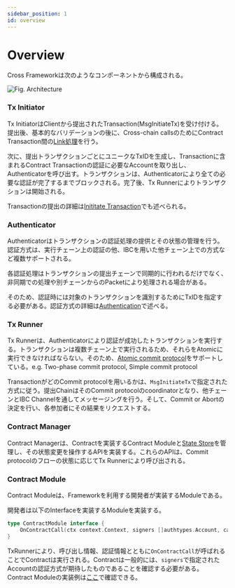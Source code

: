 ```yaml
---
sidebar_position: 1
id: overview
---
```


# Overview

Cross Frameworkは次のようなコンポーネントから構成される。

![Fig. Architecture](https://user-images.githubusercontent.com/1170428/136157600-5f459aa6-a0d3-44df-9d16-31da4d4d1d4e.png)

### Tx Initiator

Tx InitiatorはClientから提出されたTransaction(MsgInitiateTx)を受け付ける。提出後、基本的なバリデーションの後に、Cross-chain callsのためにContract Transaction間の[Link処理](./cross-chain-transaction#link)を行う。

次に、提出トランザクションごとにユニークなTxIDを生成し、Transactionに含まれるContract Transactionの認証に必要なAccountを取り出し、Authenticatorを呼び出す。トランザクションは、Authenticatorにより全ての必要な認証が完了するまでブロックされる。完了後、Tx Runnerによりトランザクションは開始される。

Transactionの提出の詳細は[Inititate Transaction](./cross-chain-transaction#initiate-transaction)でも述べられる。

### Authenticator

Authenticatorはトランザクションの認証処理の提供とその状態の管理を行う。認証方式は、実行チェーン上の認証の他、IBCを用いた他チェーン上での方式など複数サポートされる。

各認証処理はトランザクションの提出チェーンで同期的に行われるだけでなく、非同期での処理や別チェーンからのPacketにより処理される場合がある。

そのため、認証時には対象のトランザクションを識別するためにTxIDを指定する必要がある。認証方式の詳細は[Authentication](./cross-chain-transaction#authentication)で述べる。

### Tx Runner

Tx Runnerは、Authenticatorにより認証が成功したトランザクションを実行する。トランザクションは複数チェーン上で実行されるため、それらをAtomicに実行できなければならない。そのため、[Atomic commit protocol](./03-architecture/04-atomic-commit-protocol.md)をサポートしている。e.g. Two-phase commit protocol, Simple commit protocol

TransactionがどのCommit protocolを用いるかは、`MsgInitiateTx`で指定された方式に従う。提出ChainはそのCommit protocolのcoordinatorとなり、他チェーンとIBC Channelを通してメッセージングを行う。そして、Commit or Abortの決定を行い、各参加者にその結果をリクエストする。

### Contract Manager

Contract Managerは、Contractを実装するContract Moduleと[State Store](./05-state-store.md)を管理し、その状態変更を操作するAPIを実装する。これらのAPIは、Commit protocolのフローの状態に応じてTx Runnerにより呼び出される。

### Contract Module

Contract Moduleは、Frameworkを利用する開発者が実装するModuleである。

開発者は以下のInterfaceを実装するModuleを実装する。

```go
type ContractModule interface {
	OnContractCall(ctx context.Context, signers []authtypes.Account, callInfo txtypes.ContractCallInfo) (*txtypes.ContractCallResult, error)
}
```

TxRunnerにより、呼び出し情報、認証情報とともに`OnContractCall`が呼ばれることでContractは実行される。Contractは一般的には、`signers`で指定されたAccountの認証方式が期待したものであることを確認する必要がある。Contract Moduleの実装例は[ここ](https://github.com/datachainlab/cross/blob/v0.2.0/simapp/samplemod/module.go)で確認できる。
